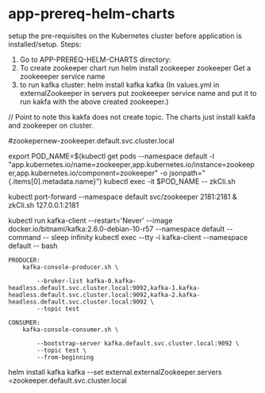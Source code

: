 # app-prereq-helm-charts
setup the pre-requisites on the Kubernetes cluster before application is installed/setup.
Steps:
1. Go to APP-PREREQ-HELM-CHARTS directory:
2. To create zookeeper chart run
helm install zookeeper zookeeper
Get a zookeeeper service name
3. to run kafka cluster:
helm install kafka kafka (In values.yml in externalZookeeper in servers put zookeeeper service name and put it to run kakfa with the above created zookeeper.)

// Point to note this kakfa does not create topic. The charts just install kakfa and zookeeper on cluster.

#zookepernew-zookeeper.default.svc.cluster.local

 export POD_NAME=$(kubectl get pods --namespace default -l "app.kubernetes.io/name=zookeeper,app.kubernetes.io/instance=zookeeper,app.kubernetes.io/component=zookeeper" -o jsonpath="{.items[0].metadata.name}")
    kubectl exec -it $POD_NAME -- zkCli.sh

kubectl port-forward --namespace default svc/zookeeper 2181:2181 &
    zkCli.sh 127.0.0.1:2181


kubectl run kafka-client --restart='Never' --image docker.io/bitnami/kafka:2.6.0-debian-10-r57 --namespace default --command -- sleep infinity
    kubectl exec --tty -i kafka-client --namespace default -- bash

    PRODUCER:
        kafka-console-producer.sh \
            
            --broker-list kafka-0.kafka-headless.default.svc.cluster.local:9092,kafka-1.kafka-headless.default.svc.cluster.local:9092,kafka-2.kafka-headless.default.svc.cluster.local:9092 \
            --topic test

    CONSUMER:
        kafka-console-consumer.sh \
            
            --bootstrap-server kafka.default.svc.cluster.local:9092 \
            --topic test \
            --from-beginning


helm install kafka kafka --set external.externalZookeeper.servers =zookeeper.default.svc.cluster.local
